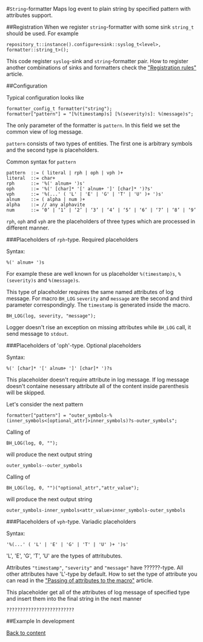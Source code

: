 #`String`-formatter
Maps log event to plain string by specified pattern with attributes support.

##Registration
When we register `string`-formatter with some sink `string_t` should be used. For example

```
repository_t::instance().configure<sink::syslog_t<level>, formatter::string_t>();
```

This code register `syslog`-sink and `string`-formatter pair. How to register another combinations of sinks and formatters check the ["Registration rules"](registration-rules.md) article.

##Configuration

Typical configuration looks like

```
formatter_config_t formatter("string");
formatter["pattern"] = "[%(timestamp)s] [%(severity)s]: %(message)s";
```

The only parameter of the formatter is `pattern`. In this field we set the common view of log message. 

`pattern` consists of two types of entities. The first one is arbitrary symbols and the second type is placeholders. 

Common syntax for `pattern`

```
pattern  ::= ( literal | rph | oph | vph )+
literal  ::= char+
rph      ::= '%(' alnum+ ')s'
oph      ::= '%(' [char]* '[' alnum+ ']' [char]* ')?s'
vph      ::= '%(...' ( 'L' | 'E' | 'G' | 'T' | 'U' )+ ')s'
alnum    ::= ( alpha | num )+
alpha    ::= // any alphavite
num      ::= ‘0’ | ‘1’ | ‘2’ | ‘3’ | ‘4’ | ‘5’ | ‘6’ | ‘7’ | ‘8’ | ‘9’
```

`rph`, `oph` and `vph` are the placeholders of three types which are processed in different manner.

###Placeholders of `rph`-type. Required placeholders

Syntax:
```
%(' alnum+ ')s
```

For example these are well known for us placeholder `%(timestamp)s`, `%(severity)s` and `%(message)s`.

This type of placeholder requires the same named attributes of log message. For macro `ВН_LOG` `severity` and `message` are the second and third parameter correspondingly. The `timestamp` is generated inside the macro.

```
BH_LOG(log, severity, "message");
```

Logger doesn't rise an exception on missing attributes while `BH_LOG` call, it send message to `stdout`.


###Placeholders of 'oph'-type. Optional placeholders

Syntax:
```
%(' [char]* '[' alnum+ ']' [char]* ')?s
```

This placeholder doesn't require attribute in log message. If log message doesn't containe nesessary attribute all of the content inside parenthesis will be skipped.

Let's consider the next pattern

```
formatter["pattern"] = "outer_symbols-%(inner_symbols<[optional_attr]>inner_symbols)?s-outer_symbols";
```

Calling of

```
BH_LOG(log, 0, "");
```
will produce the next output string

```
outer_symbols--outer_symbols
```

Calling of
```
BH_LOG(log, 0, "")("optional_attr","attr_value");
```

will produce the next output string

```
outer_symbols-inner_symbols<attr_value>inner_symbols-outer_symbols
```

###Placeholders of `vph`-type. Variadic placeholders

Syntax:

```
'%(...' ( 'L' | 'E' | 'G' | 'T' | 'U' )+ ')s'
```

'L', 'E', 'G', 'T', 'U' are the types of attritubutes.

Attributes `"timestamp"`, `"severity"` and `"message"` have ??????-type. All other attributes have 'L'-type by default. How to set the type of attribute you can read in the ["Passing of attributes to the macro"](passing-attributes.md) article.

This placeholder get all of the attributes of log message of specified type and insert them into the final string in the next manner

```
?????????????????????????
```

##Example
In development

[Back to content](contents.md)